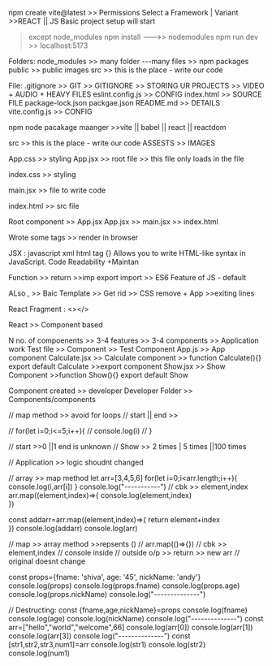 npm create vite@latest >> Permissions
Select a Framework | Variant >>REACT || JS
Basic project setup will start
>except node_modules
>npm install  --->> nodemodules
npm run dev   >> localhost:5173



Folders:
node_modules  >> many folder ---many files >> npm packages
public       >> public images 
src   >> this is the place - write our code

File:
.gitignore   >> GIT >> GITIGNORE  >> STORING UR PROJECTS  >> VIDEO + AUDIO + HEAVY FILES
eslint.config.js   >> CONFIG
index.html         >> SOURCE FILE
package-lock.json
packgae.json
README.md      >> DETAILS 
vite.config.js   >> CONFIG

npm node pacakage maanger >>vite || babel || react || reactdom 

src   >> this is the place - write our code
ASSESTS >> IMAGES

App.css         >> styling
App.jsx         >> root file >> this file only loads in the file

index.css         >> styling

main.jsx        >> file to write code


index.html     >> src file


Root component >> App.jsx
App.jsx >> main.jsx >> index.html

Wrote some tags >>  render in browser

JSX :
javascript xml 
html tag
{}
Allows you to write HTML-like syntax in JavaScript.
Code Readability +Maintan

Function >> return >>imp
export import >> ES6 Feature of JS - default

ALso , >> Baic Template >> Get rid >> CSS remove + App >>exiting lines 

React Fragment :
<></>

React >> Component based

N no. of compoenents >> 3-4 features >> 3-4 components >> Application work 
Test file >> Component  >> Test Component
App.js >> App component
Calculate.jsx >> Calculate component >> function Calculate(){} export default Calculate  >>export component 
Show.jsx  >> Show Component >>function Show(){} export default Show

Component  created >> developer
Developer Folder >> Components/components 

// map method >> avoid for loops
// start || end >>

// for(let i=0;i<=5;i++){
//     console.log(i)
// }

// start >>0 ||1  end is unknown 
// Show >> 2 times | 5 times ||100 times

// Application >> logic shoudnt changed 

// array >> map method
let arr=[3,4,5,6]
for(let i=0;i<arr.length;i++){
    console.log(i,arr[i])
}
console.log("-----------")
// cbk >> element,index
arr.map((element,index)=>{
    console.log(element,index)    
})

const addarr=arr.map((element,index)=>{
   return element+index   
})
console.log(addarr)
console.log(arr)

// map >> array method >>repsents ()
// arr.map(()=>{})
// cbk >> element,index
// console inside
// outside o/p >> return >> new arr
// original doesnt change

<!-- map method >> remove repition -->


<!-- 

    const time=10
    const no=2
    Create a Simple Component >> Profile Compoenet 
    >> name  >> text
    >> age   >>no
    >> nickname >> test
    >> time comsumed to complete task =time*no
 -->

 <!-- 5 times use  
 
 <Profile/>
 <Profile/>
 
 
 -->

 const props={fname: 'shiva', age: '45', nickName: 'andy'}
console.log(props)
console.log(props.fname)
console.log(props.age)
console.log(props.nickName)
console.log("--------------")

// Destructing:
const {fname,age,nickName}=props
console.log(fname)
console.log(age)
console.log(nickName)
console.log("--------------")
const arr=["hello","world","welcome",66]
console.log(arr[0])
console.log(arr[1])
console.log(arr[3])
console.log("--------------")
const [str1,str2,str3,num1]=arr
console.log(str1)
console.log(str2)
console.log(num1)
















